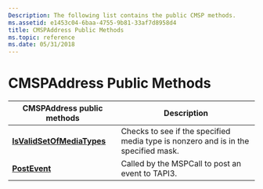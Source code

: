 ```yaml
---
Description: The following list contains the public CMSP methods.
ms.assetid: e1453c04-6baa-4755-9b81-33af7d8958d4
title: CMSPAddress Public Methods
ms.topic: reference
ms.date: 05/31/2018
---
```


# CMSPAddress Public Methods



| CMSPAddress public methods                                           | Description                                                                        |
|----------------------------------------------------------------------|------------------------------------------------------------------------------------|
| [**IsValidSetOfMediaTypes**](/windows/desktop/api/Mspaddr/nf-mspaddr-cmspaddress-isvalidsetofmediatypes) | Checks to see if the specified media type is nonzero and is in the specified mask. |
| [**PostEvent**](/windows/desktop/api/Mspaddr/nf-mspaddr-cmspaddress-postevent)                           | Called by the MSPCall to post an event to TAPI3.                                   |



 

 

 



